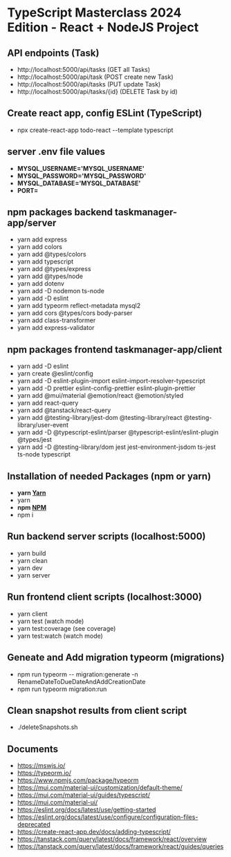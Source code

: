 # TypeScript Masterclass 2024 Edition - React + NodeJS Project

## API endpoints (Task)

- http://localhost:5000/api/tasks (GET all Tasks)
- http://localhost:5000/api/task (POST create new Task)
- http://localhost:5000/api/tasks (PUT update Task)
- http://localhost:5000/api/tasks/{id} (DELETE Task by id)

## Create react app, config ESLint (TypeScript)

- npx create-react-app todo-react --template typescript

## server .env file values

- **MYSQL_USERNAME='MYSQL_USERNAME'**
- **MYSQL_PASSWORD='MYSQL_PASSWORD'**
- **MYSQL_DATABASE='MYSQL_DATABASE'**
- **PORT=**

## npm packages backend taskmanager-app/server

- yarn add express
- yarn add colors
- yarn add @types/colors
- yarn add typescript
- yarn add @types/express
- yarn add @types/node
- yarn add dotenv
- yarn add -D nodemon ts-node
- yarn add -D eslint
- yarn add typeorm reflect-metadata mysql2
- yarn add cors @types/cors body-parser
- yarn add class-transformer
- yarn add express-validator

## npm packages frontend taskmanager-app/client

- yarn add -D eslint
- yarn create @eslint/config
- yarn add -D eslint-plugin-import eslint-import-resolver-typescript
- yarn add -D prettier eslint-config-prettier eslint-plugin-prettier
- yarn add @mui/material @emotion/react @emotion/styled
- yarn add react-query
- yarn add @tanstack/react-query
- yarn add @testing-library/jest-dom @testing-library/react @testing-library/user-event
- yarn add -D @typescript-eslint/parser @typescript-eslint/eslint-plugin @types/jest
- yarn add -D @testing-library/dom jest jest-environment-jsdom ts-jest ts-node typescript

## Installation of needed Packages (npm or yarn)

- **yarn [Yarn](https://yarnpkg.com/)**
- yarn
- **npm [NPM](https://nodejs.org/en/download/package-manager/)**
- npm i

## Run backend server scripts (localhost:5000)

- yarn build
- yarn clean
- yarn dev
- yarn server

## Run frontend client scripts (localhost:3000)

- yarn client
- yarn test (watch mode)
- yarn test:coverage (see coverage)
- yarn test:watch (watch mode)

## Geneate and Add migration typeorm (migrations)
- npm run typeorm -- migration:generate -n RenameDateToDueDateAndAddCreationDate
- npm run typeorm migration:run

## Clean snapshot results from client script
- ./deleteSnapshots.sh

## Documents
- https://mswjs.io/
- https://typeorm.io/
- https://www.npmjs.com/package/typeorm
- https://mui.com/material-ui/customization/default-theme/
- https://mui.com/material-ui/guides/typescript/
- https://mui.com/material-ui/
- https://eslint.org/docs/latest/use/getting-started
- https://eslint.org/docs/latest/use/configure/configuration-files-deprecated
- https://create-react-app.dev/docs/adding-typescript/
- https://tanstack.com/query/latest/docs/framework/react/overview
- https://tanstack.com/query/latest/docs/framework/react/guides/queries
